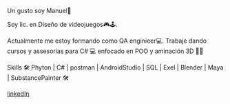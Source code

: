 Un gusto soy Manuel👋

Soy lic. en Diseño de videojuegos🎮🕹.

Actualmente me estoy formando como QA enginieer💻.
Trabaje dando cursos y assesorias para C# 💻 enfocado en POO y aminación 3D 👯‍♂️

Skills 🛠 Phyton | C# | postman | AndroidStudio | SQL | Exel | Blender | Maya | SubstancePainter 🛠

[linkedIn](https://www.linkedin.com/in/manuel-andrés-rodríguez-98ab75238/)
